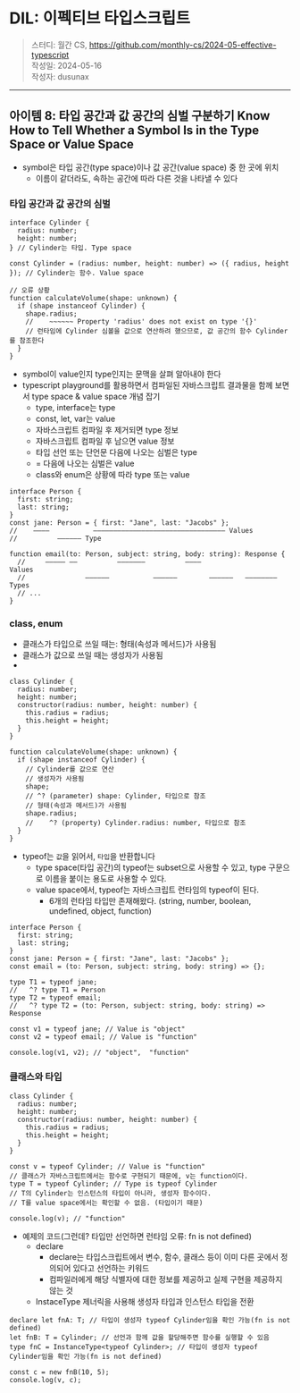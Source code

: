 # DIL: 이펙티브 타입스크립트

> 스터디: 월간 CS, https://github.com/monthly-cs/2024-05-effective-typescript  
> 작성일: 2024-05-16  
> 작성자: dusunax

---

## 아이템 8: 타입 공간과 값 공간의 심벌 구분하기 Know How to Tell Whether a Symbol Is in the Type Space or Value Space

- symbol은 타입 공간(type space)이나 값 공간(value space) 중 한 곳에 위치
  - 이름이 같더라도, 속하는 공간에 따라 다른 것을 나타낼 수 있다

### 타입 공간과 값 공간의 심벌

```tsx
interface Cylinder {
  radius: number;
  height: number;
} // Cylinder는 타입. Type space

const Cylinder = (radius: number, height: number) => ({ radius, height }); // Cylinder는 함수. Value space

// 오류 상황
function calculateVolume(shape: unknown) {
  if (shape instanceof Cylinder) {
    shape.radius;
    //    ~~~~~~ Property 'radius' does not exist on type '{}'
    // 런타임에 Cylinder 심볼을 값으로 연산하려 했으므로, 값 공간의 함수 Cylinder를 참조한다
  }
}
```

- symbol이 value인지 type인지는 문맥을 살펴 알아내야 한다
- typescript playground를 활용하면서 컴파일된 자바스크립트 결과물을 함께 보면서 type space & value space 개념 잡기
  - type, interface는 type
  - const, let, var는 value
  - 자바스크립트 컴파일 후 제거되면 type 정보
  - 자바스크립트 컴파일 후 남으면 value 정보
  - 타입 선언 또는 단언문 다음에 나오는 심벌은 type
  - = 다음에 나오는 심벌은 value
  - class와 enum은 상황에 따라 type 또는 value

```tsx
interface Person {
  first: string;
  last: string;
}
const jane: Person = { first: "Jane", last: "Jacobs" };
//    ――――           ――――――――――――――――――――――――――――――――― Values
//          ―――――― Type

function email(to: Person, subject: string, body: string): Response {
  //     ――――― ――          ―――――――          ――――                    Values
  //               ――――――           ――――――        ――――――   ―――――――― Types
  // ...
}
```

### class, enum

- 클래스가 타입으로 쓰일 때는: 형태(속성과 메서드)가 사용됨
- 클래스가 값으로 쓰일 때는 생성자가 사용됨
-

```tsx
class Cylinder {
  radius: number;
  height: number;
  constructor(radius: number, height: number) {
    this.radius = radius;
    this.height = height;
  }
}

function calculateVolume(shape: unknown) {
  if (shape instanceof Cylinder) {
    // Cylinder를 값으로 연산
    // 생성자가 사용됨
    shape;
    // ^? (parameter) shape: Cylinder, 타입으로 참조
    // 형태(속성과 메서드)가 사용됨
    shape.radius;
    //    ^? (property) Cylinder.radius: number, 타입으로 참조
  }
}
```

- typeof는 `값`을 읽어서, `타입`을 반환합니다
  - type space(타입 공간)의 typeof는 subset으로 사용할 수 있고, type 구문으로 이름을 붙이는 용도로 사용할 수 있다.
  - value space에서, typeof는 자바스크립트 런타임의 typeof이 된다.
    - 6개의 런타임 타입만 존재해왔다. (string, number, boolean, undefined, object, function)

```tsx
interface Person {
  first: string;
  last: string;
}
const jane: Person = { first: "Jane", last: "Jacobs" };
const email = (to: Person, subject: string, body: string) => {};

type T1 = typeof jane;
//   ^? type T1 = Person
type T2 = typeof email;
//   ^? type T2 = (to: Person, subject: string, body: string) => Response

const v1 = typeof jane; // Value is "object"
const v2 = typeof email; // Value is "function"

console.log(v1, v2); // "object",  "function"
```

### 클래스와 타입

```tsx
class Cylinder {
  radius: number;
  height: number;
  constructor(radius: number, height: number) {
    this.radius = radius;
    this.height = height;
  }
}

const v = typeof Cylinder; // Value is "function"
// 클래스가 자바스크립트에서는 함수로 구현되기 때문에, v는 function이다.
type T = typeof Cylinder; // Type is typeof Cylinder
// T의 Cylinder는 인스턴스의 타입이 아니라, 생성자 함수이다.
// T를 value space에서는 확인할 수 없음. (타입이기 때문)

console.log(v); // "function"
```

- 예제의 코드(그런데? 타입만 선언하면 런타임 오류: fn is not defined)
  - declare
    - declare는 타입스크립트에서 변수, 함수, 클래스 등이 이미 다른 곳에서 정의되어 있다고 선언하는 키워드
    - 컴파일러에게 해당 식별자에 대한 정보를 제공하고 실제 구현을 제공하지 않는 것
  - InstaceType 제너릭을 사용해 생성자 타입과 인스턴스 타입을 전환

```tsx
declare let fnA: T; // 타입이 생성자 typeof Cylinder임을 확인 가능(fn is not defined)
let fnB: T = Cylinder; // 선언과 함께 값을 할당해주면 함수를 실행할 수 있음
type fnC = InstanceType<typeof Cylinder>; // 타입이 생성자 typeof Cylinder임을 확인 가능(fn is not defined)

const c = new fnB(10, 5);
console.log(v, c);
```
